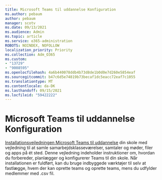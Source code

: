 ```yaml
---
title: Microsoft Teams til uddannelse Konfiguration
ms.author: pebaum
author: pebaum
manager: scotv
ms.date: 09/13/2021
ms.audience: Admin
ms.topic: article
ms.service: o365-administration
ROBOTS: NOINDEX, NOFOLLOW
localization_priority: Priority
ms.collection: Adm_O365
ms.custom:
- "13729"
- "9008595"
ms.openlocfilehash: 4a6b440078ddb4b73d8de1b0d0e7d260e5854eaf
ms.sourcegitcommit: b47c6d5e74819b73becaf1dc5eacc72eaf7c1055
ms.translationtype: MT
ms.contentlocale: da-DK
ms.lasthandoff: 09/15/2021
ms.locfileid: "59422222"
---
```

# <a name="microsoft-teams-for-education-setup"></a>Microsoft Teams til uddannelse Konfiguration

[Installationsvejledningen Microsoft Teams til uddannelse](https://admin.microsoft.com/AdminPortal/Home?#/modernonboarding/msteamsedu) din skole med vejledning til at samle samarbejdsklasseværelser, samtaler og møder, filer og apps på ét sted. Denne vejledning indeholder instruktioner om, hvordan du forbereder, planlægger og konfigurerer Teams til din skole. Når installationen er fuldført, kan du bruge indbyggede værktøjer til selv at fastlægge, hvem der kan oprette teams og oprette teams, mens du udfylder medlemmer med .csv fil. 


